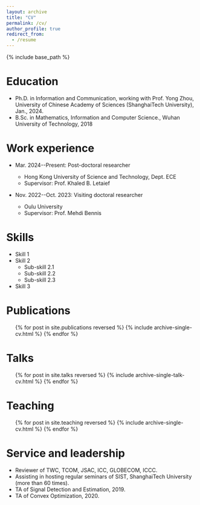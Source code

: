 ```yaml
---
layout: archive
title: "CV"
permalink: /cv/
author_profile: true
redirect_from:
  - /resume
---
```


{% include base_path %}

Education
======
* Ph.D. in Information and Communication, working with Prof. Yong Zhou, University of Chinese Academy of Sciences (ShanghaiTech University), Jan., 2024.
* B.Sc. in Mathematics, Information and Computer Science., Wuhan University of Technology, 2018

Work experience
======
* Mar. 2024--Present: Post-doctoral researcher
  * Hong Kong University of Science and Technology, Dept. ECE
  * Supervisor: Prof. Khaled B. Letaief

* Nov. 2022--Oct. 2023: Visiting doctoral researcher
  * Oulu University
  * Supervisor: Prof. Mehdi Bennis
  
Skills
======
* Skill 1
* Skill 2
  * Sub-skill 2.1
  * Sub-skill 2.2
  * Sub-skill 2.3
* Skill 3

Publications
======
  <ul>{% for post in site.publications reversed %}
    {% include archive-single-cv.html %}
  {% endfor %}</ul>
  
Talks
======
  <ul>{% for post in site.talks reversed %}
    {% include archive-single-talk-cv.html  %}
  {% endfor %}</ul>
  
Teaching
======
  <ul>{% for post in site.teaching reversed %}
    {% include archive-single-cv.html %}
  {% endfor %}</ul>
  
Service and leadership
======
* Reviewer of TWC, TCOM, JSAC, ICC, GLOBECOM, ICCC.
* Assisting in hosting regular seminars of SIST, ShanghaiTech University (more than 60 times).
* TA of Signal Detection and Estimation, 2019.
* TA of Convex Optimization, 2020.
